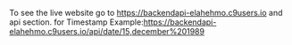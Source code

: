 
To see the live website go to https://backendapi-elahehmo.c9users.io and api section.
for Timestamp
Example:https://backendapi-elahehmo.c9users.io/api/date/15,december%201989
